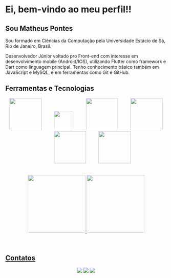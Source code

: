 # Ei, bem-vindo ao meu perfil!!
## Sou Matheus Pontes

Sou formado em Ciências da Computação pela Universidade Estácio de Sá, Rio de Janeiro, Brasil.

Desenvolvedor Júnior voltado pro Front-end com interesse em desenvolvimento mobile (Android/IOS), utilizando Flutter como framework e Dart como linguagem principal. Tenho conhecimento básico também em JavaScript e MySQL, e em ferramentas como Git e GitHub.

## Ferramentas e Tecnologias
<div align= "center">
      <img src="https://cdn.jsdelivr.net/gh/devicons/devicon@latest/icons/dart/dart-plain-wordmark.svg" width= 100 height= 100 />&nbsp;&nbsp;&nbsp;&nbsp;&nbsp;&nbsp;&nbsp;&nbsp;&nbsp;
      <img src="https://cdn.jsdelivr.net/gh/devicons/devicon@latest/icons/flutter/flutter-original.svg" width= 60 height= 60/>&nbsp;&nbsp;&nbsp;&nbsp;&nbsp;&nbsp;&nbsp;&nbsp;&nbsp;
      <img src="https://cdn.jsdelivr.net/gh/devicons/devicon@latest/icons/mysql/mysql-plain-wordmark.svg"width= 100 height= 100 />&nbsp;&nbsp;&nbsp;&nbsp;&nbsp;&nbsp;&nbsp;&nbsp;&nbsp;
      <img src="https://cdn.jsdelivr.net/gh/devicons/devicon@latest/icons/git/git-plain-wordmark.svg" width= 100 height= 100/>&nbsp;&nbsp;&nbsp;&nbsp;&nbsp;&nbsp;&nbsp;&nbsp;&nbsp;
      <img src="https://cdn.jsdelivr.net/gh/devicons/devicon@latest/icons/javascript/javascript-original.svg" width= 100 height= 100/>&nbsp;&nbsp;&nbsp;&nbsp;&nbsp;&nbsp;&nbsp;&nbsp;&nbsp;
      <img src="https://cdn.jsdelivr.net/gh/devicons/devicon@latest/icons/java/java-plain-wordmark.svg" width= 100 height= 100 />
          
          
</div>
  <br>
  </br>
<div align= "center">
<a href="https://github.com/MathPontes12">
<img loading="lazy" height="180em" src="https://github-readme-stats.vercel.app/api/top-langs/?username=MathPontes12&layout=compact&langs_count=7&theme=dracula"/>
<img loading="lazy" height="180em" src="https://github-readme-stats.vercel.app/api?username=MathPontes12&show_icons=true&theme=dracula&include_all_commits=true&count_private=true"/>
</div>

<br>
  </br>

## Contatos
<div align= "center">
<a href="https://www.instagram.com/math_pontes/" target="_blank"><img loading="lazy" src="https://img.shields.io/badge/-Instagram-%23E4405F?style=for-the-badge&logo=instagram&logoColor=white" target="_blank"></a>
<a href = "mailto:contato@matheuspontes5"><img loading="lazy" src="https://img.shields.io/badge/Outlook-0078D4.svg?style=for-the-badge&logo=microsoft-outlook&logoColor=white"></a>
<a href="https://www.linkedin.com/in/matheus-pontes-2b352b2bb/"><img loading="lazy" src="https://img.shields.io/badge/-LinkedIn-%230077B5?style=for-the-badge&logo=linkedin&logoColor=white" target="_blank"></a>   
</div>
